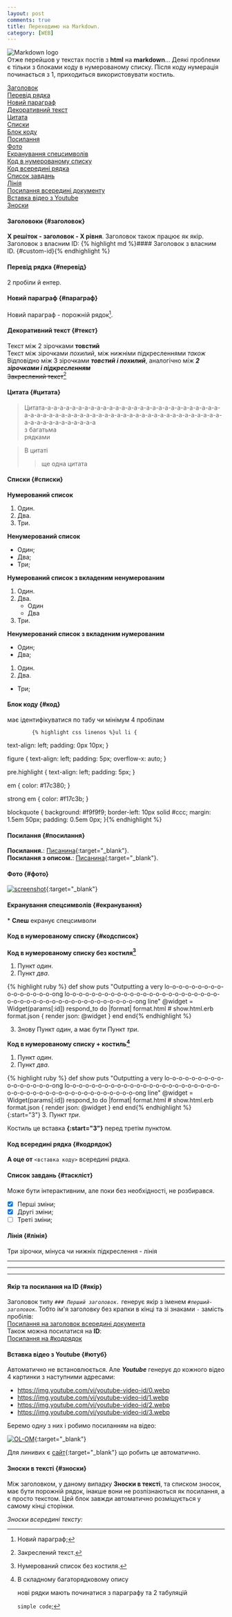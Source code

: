 ```yaml
---
layout: post
comments: true
title: Переходимо на Markdown.
category: [WEB]
---
```

![Markdown logo](/assets/media/markdown.svg?style=head)  
Отже перейшов у текстах постів з **html** на **markdown**...<!--more--> Деякі проблеми є тільки з блоками коду в нумерованому списку. Після коду нумерація починається з 1, приходиться використовувати костиль.

[Заголовок](#заголовок)  
[Перевід рядка](#перевід)  
[Новий параграф](#параграф)  
[Декоративний текст](#текст)  
[Цитата](#цитата)  
[Списки](#списки)  
[Блок коду](#код)  
[Посилання](#посилання)  
[Фото](#фото)  
[Екранування спецсимволів](#екранування)  
[Код в нумерованому списку](#кодсписок)  
[Код всередині рядка](#кодрядок)  
[Список завдань](#таскліст)  
[Лінія](#лінія)  
[Посилання всередині документу](#якір)  
[Вставка відео з Youtube](#ютуб)  
[Зноски](#зноски)  



#### Заголовоки {#заголовок}
**X решіток - заголовок - Х рівня**. Заголовок також працює як якір.  
Заголовок з власним ID:
    {% highlight md %}#### Заголовок з власним ID. {#custom-id}{% endhighlight %}

#### Перевід рядка {#перевід}
2 пробіли й ентер.

#### Новий параграф {#параграф}
Новий параграф - порожній рядок[^1].

#### Декоративний текст {#текст}
Текст між 2 зірочками **товстий**  
Текст між зірочками *похилий*, між нижніми підкресленнями _також_  
Відповідно між 3 зірочками ***товстий і похилий***, аналогічно між **_2 зірочками і підкресленням_**  
~~Закреслений текст~~[^4]

#### Цитата {#цитата}
>Цитата-а-а-а-а-а-а-а-а-а-а-а-а-а-а-а-а-а-а-а-а-а-а-а-а-а-а-а-а-а-а-а-а-а-а-а-а-а-а-а-а-а-а-а-а-а-а-а-а-а-а-а-а-а-а-а-а-а-а-а-а-а-а-а-а-а-а-а-а-а-а-а-а  
>з багатьма  
>рядками

>В цитаті
>>ще одна цитата

#### Списки {#списки}
**Нумерований список**
1. Один.
2. Два.
3. Три.

**Ненумерований список**
- Один;
- Два;
- Три;

**Нумерований список з вкладеним ненумерованим**
1. Один.
2. Два.
    - Один
    - Два
3. Три.

**Ненумерований список з вкладеним нумерованим**
- Один;
- Два;
1. Один.
2. Два.
- Три;

#### Блок коду {#код}  
має ідентифікуватися по табу чи мінімум 4 пробілам  

            {% highlight css linenos %}ul li {
text-align: left;
padding: 0px 10px;
}

figure {
text-align: left;
padding: 5px;
overflow-x: auto;
}

pre.highlight {
text-align: left;
padding: 5px;
}

em {
color: #17c380;
}

strong em {
color: #f17c3b;
}

blockquote {
background: #f9f9f9;
border-left: 10px solid #ccc;
margin: 1.5em 50px;
padding: 0.5em 0px;
}{% endhighlight %}

#### Посилання {#посилання}
**Посилання.**: [Писанина](https://nyurch.github.io){:target="_blank"}.  
**Посилання з описом.**: [Писанина](https://nyurch.github.io "Писанина на github"){:target="_blank"}.

#### Фото {#фото}  
[![screenshot](/assets/media/screen-0.webp?style=blog "screenshot")](/assets/media/screen-0.webp "screenshot"){:target="_blank"}

#### Екранування спецсимволів {#екранування}
\* **Слеш** екранує спецсимволи

#### Код в нумерованому списку {#кодсписок}
**Код в нумерованому списку без костиля[^2]**
1.  Пункт _один_.
2.  Пункт _два_.  

{% highlight ruby %}
def show
puts "Outputting a very lo-o-o-o-o-o-o-o-o-o-o-o-o-o-o-o-ong lo-o-o-o-o-o-o-o-o-o-o-o-o-o-o-o-o-o-o-o-o-o-o-o-o-o-o-o-o-o-o-o-o-o-o-o-o-o-o-o-o-o-o-o-ong line"
  @widget = Widget(params[:id])
  respond_to do |format|
    format.html # show.html.erb
    format.json { render json: @widget }
  end
end{% endhighlight %}

3. Знову Пункт _один_, а має бути  Пункт _три_.

**Код в нумерованому списку + костиль[^bignote]**

1.  Пункт _один_.
2.  Пункт _два_.  

{% highlight ruby %}
def show
puts "Outputting a very lo-o-o-o-o-o-o-o-o-o-o-o-o-o-o-o-ong lo-o-o-o-o-o-o-o-o-o-o-o-o-o-o-o-o-o-o-o-o-o-o-o-o-o-o-o-o-o-o-o-o-o-o-o-o-o-o-o-o-o-o-o-ong line"
  @widget = Widget(params[:id])
  respond_to do |format|
    format.html # show.html.erb
    format.json { render json: @widget }
  end
end{% endhighlight %}
{:start="3"}
3. Пункт _три_.

Костиль це вставка **{:start="3"}** перед третім пунктом.

#### Код всередині рядка {#кодрядок}  
**А оце от** `<вставка коду>` всередині рядка.

#### Список завдань {#таскліст}
Може бути інтерактивним, але поки без необхідності, не розбирався.
- [x] Перші зміни;
- [x] Другі зміни;
- [ ] Треті зміни;

#### Лінія {#лінія}
Три зірочки, мінуса чи нижніх підкреслення - лінія

***
---
___

#### Якір та посилання на ID {#якір}  
Заголовок типу *`### Перший заголовок.`* генерує якір з іменем *`#перший-заголовок`*. Тобто ім'я заголовку без крапки в кінці та зі знаками `-` замість пробілів:  
[Посилання на заголовок всередині документа](#заголовок)  
Також можна посилатися на **ID**:  
[Посилання на #кодрядок](#кодрядок)

#### Вставка відео з Youtube {#ютуб}  
Автоматично не встановлюється. Але ***Youtube*** генерує до кожного відео 4 картинки з наступними адресами:
- https://img.youtube.com/vi/youtube-video-id/0.webp
- https://img.youtube.com/vi/youtube-video-id/1.webp
- https://img.youtube.com/vi/youtube-video-id/2.webp
- https://img.youtube.com/vi/youtube-video-id/3.webp  

Беремо одну з них і робимо посиланням на відео:

[![OL-OM](https://img.youtube.com/vi/TKM7oMlwjeI/0.webp?style=blog "OM TV OL-OM 2020")](https://www.youtube.com/watch?v=TKM7oMlwjeI "OL-OM 09/2020"){:target="_blank"}

Для линивих є [сайт](http://embedyoutube.org/){:target="_blank"} що робить це автоматично.

#### Зноски в тексті {#зноски}  
Між заголовком, у даному випадку **Зноски в тексті**, та списком зносок, має бути порожній рядок, інакше вони не розпізнаються як посилання, а є просто текстом. Цей блок завжди автоматично розміщується у самому кінці сторінки.

*Зноски всередині тексту:*  

[^1]: Новий параграф;
[^2]: Нумерований список без костиля.
[^bignote]: В складному багаторядковому опису

    нові рядки мають починатися з параграфу та 2 табуляцій

    `simple code`;

[^4]: Закреслений текст.

